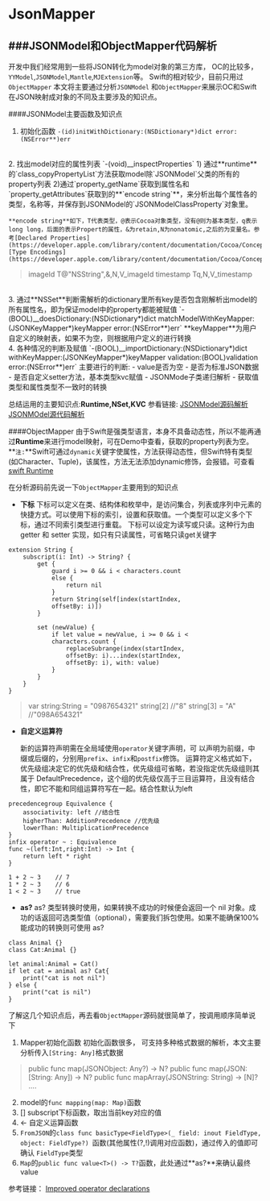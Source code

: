 # JsonMapper

###JSONModel和ObjectMapper代码解析
---

开发中我们经常用到一些将JSON转化为model对象的第三方库，
OC的比较多，`YYModel`,`JSONModel`,`Mantle`,`MJExtension`等。
Swift的相对较少，目前只用过`ObjectMapper`
本文将主要通过分析`JSONModel` 和`ObjectMapper`来展示OC和Swift在JSON映射成对象的不同及主要涉及的知识点。

####JSONModel主要函数及知识点
1. 初始化函数
`-(id)initWithDictionary:(NSDictionary*)dict error:(NSError**)err`
<br>
2.  找出model对应的属性列表
`-(void)__inspectProperties`
1) 通过**runtime**的`class_copyPropertyList`方法获取model除`JSONModel`父类的所有的property列表
2)通过`property_getName`获取到属性名和`property_getAttributes`获取到的**`encode string`**，来分析出每个属性各的类型，名称等，并保存到JSONModel的`JSONModelClassProperty`对象里。

	**encode string**如下，T代表类型，@表示Cocoa对象类型，没有@则为基本类型，q表示long long，后面的表示Propert的属性，&为retain,N为nonatomic,之后的为变量名。参考[Declared Properties](https://developer.apple.com/library/content/documentation/Cocoa/Conceptual/ObjCRuntimeGuide/Articles/ocrtPropertyIntrospection.html),[Type Encodings](https://developer.apple.com/library/content/documentation/Cocoa/Conceptual/ObjCRuntimeGuide/Articles/ocrtTypeEncodings.html)
> imageId T@"NSString",&,N,V_imageId
timestamp Tq,N,V_timestamp
<br>
3. 通过**NSSet**判断需解析的dictionary里所有key是否包含刚解析出model的所有属性名，即为保证model中的property都能被赋值
`-(BOOL)__doesDictionary:(NSDictionary*)dict matchModelWithKeyMapper:(JSONKeyMapper*)keyMapper error:(NSError**)err`
**keyMapper**为用户自定义的映射表，如果不为空，则根据用户定义的进行转换
<br>
4. 各种情况的判断及赋值
`-(BOOL)__importDictionary:(NSDictionary*)dict withKeyMapper:(JSONKeyMapper*)keyMapper validation:(BOOL)validation error:(NSError**)err`
主要进行的判断:
- value是否为空
- 是否为标准JSON数据
- 是否自定义setter方法，基本类型kvc赋值
- JSONMode子类递归解析
- 获取值类型和属性类型不一致时的转换

总结运用的主要知识点:**Runtime,NSet,KVC**
参看链接:
[JSONModel源码解析](https://satanwoo.github.io/2015/09/17/code-of-JSONModel/)
[JSONMOdel源代码解析](http://www.jianshu.com/p/64ce3927eb62)

####ObjectMapper
由于Swift是强类型语言，本身不具备动态性，所以不能再通过**Runtime**来进行model映射，可在Demo中查看，获取的property列表为空。
**`注:`**Swift可通过`dynamic`关键字使属性，方法获得动态性，但Swift特有类型(如Character、Tuple)，该属性，方法无法添加dynamic修饰，会报错。可查看[swift Runtime](https://mp.weixin.qq.com/s?__biz=MzA3ODg4MDk0Ng==&mid=403153173&idx=1&sn=c631f95b28a0eb4b842a9494e43a30e5&scene=0&key=d36a7cd042cf3c6c4d1b4a323ca9625bfca90e32df2151720ddc61f027affe50eea04afd592e3446135b2628e0a12cf5af214bc8d38d76ff503e3406b2cd779c392d4bea7240174bc9cdafd625bd7bcd&ascene=0&uin=MTkzNzYxNjk1&devicetype=iMac+MacBookPro11%2C1+OSX+OSX+10.12.1+build(16B2555)&version=12010310&nettype=WIFI&fontScale=100&pass_ticket=ji1tPwp6tA%2FU%2BKdmZUBrp1wn%2B0PTnORZfvKuogesPjc%3D)

在分析源码前先说一下`ObjectMapper`主要用到的知识点
- **下标**
下标可以定义在类、结构体和枚举中，是访问集合，列表或序列中元素的快捷方式。可以使用下标的索引，设置和获取值。一个类型可以定义多个下标，通过不同索引类型进行重载。
下标可以设定为读写或只读。这种行为由 getter 和 setter 实现，如只有只读属性，可省略只读get关键字

```
extension String {
    subscript(i: Int) -> String? {
        get {
            guard i >= 0 && i < characters.count        
            else {
                return nil
            }
            return String(self[index(startIndex,  
            offsetBy: i)])
        }

        set (newValue) {
            if let value = newValue, i >= 0 && i <
            characters.count {
                replaceSubrange(index(startIndex,
                offsetBy: i)...index(startIndex,
                offsetBy: i), with: value)
            }
        }
    }
}
```

> var string:String = "0987654321"
> string[2]   //"8"
> string[3] = "A" //"098A654321"

- **自定义运算符**

	新的运算符声明需在全局域使用`operator`关键字声明，可  以声明为前缀，中缀或后缀的，分别用`prefix`、`infix`和`postfix`修饰。
运算符定义格式如下，优先级组决定它的优先级和结合性，优先级组可省略，若没指定优先级组则其属于 DefaultPrecedence，这个组的优先级仅高于三目运算符，且没有结合性，即它不能和同组运算符写在一起。结合性默认为left

```
precedencegroup Equivalence {
    associativity: left //结合性
    higherThan: AdditionPrecedence //优先级
    lowerThan: MultiplicationPrecedence
}
infix operator ~ : Equivalence
func ~(left:Int,right:Int) -> Int {
    return left * right
}

1 + 2 ~ 3    // 7
1 * 2 ~ 3    // 6
1 < 2 ~ 3    // true

```

- **as?**
	as? 类型转换时使用，如果转换不成功的时候便会返回一个 nil 对象。成功的话返回可选类型值（optional），需要我们拆包使用。如果不能确保100%能成功的转换则可使用 as?

```
class Animal {}
class Cat:Animal {}

let animal:Animal = Cat()
if let cat = animal as? Cat{
    print("cat is not nil")
} else {
    print("cat is nil")
}
```

了解这几个知识点后，再去看`ObjectMapper`源码就很简单了，按调用顺序简单说下

1. Mapper初始化函数
初始化函数很多， 可支持多种格式数据的解析，本文主要分析传入`[String: Any]`格式数据
> public func map(JSONObject: Any?) -> N?
> public func map(JSON: [String: Any]) -> N?
> public func mapArray(JSONString: String) -> [N]?
> ....

2. model的`func mapping(map: Map)`函数
3. [] subscript下标函数，取出当前key对应的值
4. <- 自定义运算函数
5. `FromJSON`的`class func basicType<FieldType>(_ field: inout FieldType, object: FieldType?) `函数(其他属性(?,!)调用对应函数)，通过传入的值即可确认 `FieldType`类型
6. `Map`的`public func value<T>() -> T?`函数，此处通过**as?**来确认最终value

参考链接：
[Improved operator declarations](https://github.com/apple/swift-evolution/blob/master/proposals/0077-operator-precedence.md#improved-operator-declarations)
